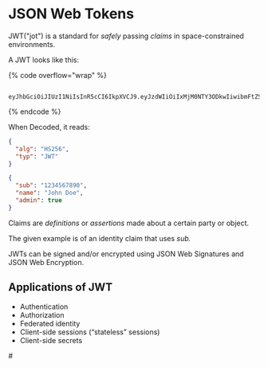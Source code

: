 # JSON Web Tokens

JWT("jot") is a standard for _safely_ passing _claims_ in space-constrained environments.

A JWT looks like this:

{% code overflow="wrap" %}
```

eyJhbGciOiJIUzI1NiIsInR5cCI6IkpXVCJ9.eyJzdWIiOiIxMjM0NTY3ODkwIiwibmFtZSI6IkpvaG4gRG9lIiwiYWRtaW4iOnRydWV9.TJVA95OrM7E2cBab30RMHrHDcEfxjoYZgeFONFh7HgQ
```
{% endcode %}

When Decoded, it reads:&#x20;

```json
{
  "alg": "HS256",
  "typ": "JWT"
}

{
  "sub": "1234567890",
  "name": "John Doe",
  "admin": true
}
```

Claims are _definitions_ or _assertions_ made about a certain party or object.

The given example is of an identity claim that uses _sub._

JWTs can be signed and/or encrypted using JSON Web Signatures and JSON Web Encryption.&#x20;

## Applications of JWT

* Authentication&#x20;
* Authorization&#x20;
* Federated identity&#x20;
* Client-side sessions (“stateless” sessions)&#x20;
* Client-side secrets

\#
